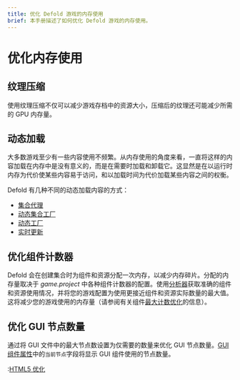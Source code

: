```yaml
---
title: 优化 Defold 游戏的内存使用
brief: 本手册描述了如何优化 Defold 游戏的内存使用。
---
```


# 优化内存使用

## 纹理压缩
使用纹理压缩不仅可以减少游戏存档中的资源大小，压缩后的纹理还可能减少所需的 GPU 内存量。

## 动态加载
大多数游戏至少有一些内容使用不频繁。从内存使用的角度来看，一直将这样的内容加载在内存中是没有意义的，而是在需要时加载和卸载它。这显然是在以运行时内存为代价使某些内容易于访问，和以加载时间为代价加载某些内容之间的权衡。

Defold 有几种不同的动态加载内容的方式：

* [集合代理](/manuals/collection-proxy/)
* [动态集合工厂](/manuals/collection-factory/#dynamic-loading-of-factory-resources)
* [动态工厂](/manuals/factory/#dynamic-loading-of-factory-resources)
* [实时更新](/manuals/live-update/)

## 优化组件计数器
Defold 会在创建集合时为组件和资源分配一次内存，以减少内存碎片。分配的内存量取决于 *game.project* 中各种组件计数器的配置。使用[分析器](/manuals/profiling/)获取准确的组件和资源使用情况，并将您的游戏配置为使用更接近组件和资源实际数量的最大值。这将减少您的游戏使用的内存量（请参阅有关组件[最大计数优化](/manuals/project-settings/#component-max-count-optimizations)的信息）。

## 优化 GUI 节点数量
通过将 GUI 文件中的最大节点数设置为仅需要的数量来优化 GUI 节点数量。[GUI 组件属性](https://defold.com/manuals/gui/#gui-properties)中的`当前节点`字段将显示 GUI 组件使用的节点数量。

:[HTML5 优化](../shared/optimization-memory-html5.md)